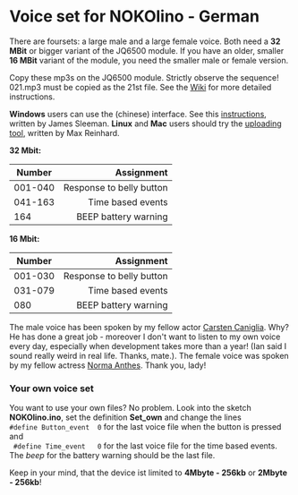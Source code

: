 # Voice set for NOKOlino - German

There are foursets: a large male and a large female voice. Both need a **32 MBit** or bigger variant of the JQ6500 module. If you have an older, smaller **16 MBit** variant of the module, you need the smaller male or female version.  

Copy these mp3s on the JQ6500 module. Strictly observe the sequence!
021.mp3 must be copied as the 21st file. See the [Wiki](https://github.com/NikolaiRadke/NOKOlino_2/wiki/MP3s-aufspielen) for more 
detailed instructions.  

**Windows** users can use the (chinese) interface. See this [instructions](http://sparks.gogo.co.nz/jq6500/index.html), written by James Sleeman. **Linux** and **Mac** users should try the [uploading tool](https://github.com/NikolaiRadke/NOKOlino_2/tree/master/linux_uploader), written by Max Reinhard.  
  
**32 Mbit:**  

| Number  | Assignment               |
| --------|-------------------------:|
| 001-040 | Response to belly button |
| 041-163 | Time based events        |
| 164     | BEEP battery warning     |
  
**16 Mbit:**  

| Number  | Assignment               |
| --------|-------------------------:|
| 001-030 | Response to belly button |
| 031-079 | Time based events        |
| 080     | BEEP battery warning     |
  
The male voice has been spoken by my fellow actor [Carsten Caniglia](https://filmmakers.de/carsten-caniglia). Why? 
He has done a great job - moreover I don't want to listen to my own voice every day, especially when development takes more than a year! (Ian said I sound really weird in real life. Thanks, mate.). The female voice was spoken by my fellow actress [Norma Anthes](http://norma-anthes.de). Thank you, lady!    

### Your own voice set  
  
You want to use your own files? No problem. Look into the sketch **NOKOlino.ino**, set the definition **Set_own** and change the lines  
``` #define Button_event  0 ```  for the last voice file when the button is pressed and  
``` #define Time_event   0``` for the last voice file for the time based events.  
The *beep* for the battery warning should be the last file.  
  
Keep in your mind, that the device ist limited to **4Mbyte - 256kb** or **2Mbyte - 256kb**!  
